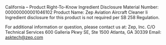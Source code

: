  
 
 
California – Product Right-To-Know Ingredient Disclosure 
Material Number: 000000000001046102 
Product Name: Zep Aviation Aircraft Cleaner Ii 
Ingredient disclosure for this product is not required per SB 258 Regulation. 
 
For additional information or question, please contact us at: 
Zep, Inc. 
C/O Technical Services 
600 Galleria Pkwy SE, Ste 1500 
Atlanta, GA 30339 
Email: asktech@zep.com 
 
 
 
 
